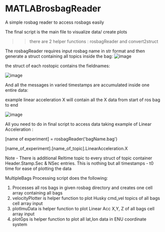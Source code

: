 # MATLABrosbagReader
A simple rosbag reader to access rosbags easily


The final script is the main file to visualize data/ create plots
>> there are 2 helper functions : rosbagReader and convert2struct

The rosbagReader requires input rosbag name in str format and then generate a struct containing all topics inside the bag:
![image](https://github.com/Autonomousanz/MATLABrosbagReader/assets/64002247/203ebb5b-7f5d-41ec-8b65-b63618187576)

the struct of each rostopic contains the fieldnames:

![image](https://github.com/Autonomousanz/MATLABrosbagReader/assets/64002247/33048164-9983-40dc-a5d8-13bf10c96ba5)

And all the messages in varied timestamps are accumulated inside one entire data:

example linear acceleration X will contain all the X data from start of ros bag to end

![image](https://github.com/Autonomousanz/MATLABrosbagReader/assets/64002247/1b67e317-99fc-49da-bc8a-0366a9843107)

All you need to do in final script to access data taking example of Linear Acceleration :

[name of experiment] = rosbagReader('bagName.bag')

[name_of_experiment].[name_of_topic].LinearAcceleration.X

Note - There is additional Reltime topic to every struct of topic container Header.Stamp.Sec & NSec entries. 
This is nothing but all timestamps - t0 time for ease of plotting the data

MultipleBags Processing script does the following:
1. Processes all ros bags in given rosbag directory and creates one cell array containing all bags
2. velocityPlotter is helper function to plot Husky cmd_vel topics of all bags cell array input
3. plotImuData is helper function to plot Linear Acc X,Y, Z of all bags cell array input
4. plotGps is helper function to plot all lat,lon data in ENU coordinate system 

